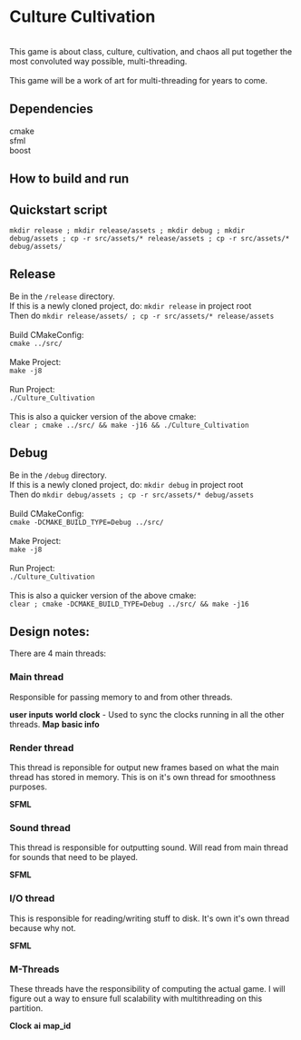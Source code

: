 # Culture Cultivation
\
This game is about class, culture, cultivation, and chaos all put together the most convoluted way possible, multi-threading.\
\
This game will be a work of art for multi-threading for years to come.


## Dependencies
cmake\
sfml\
boost
## How to build and run

## Quickstart script 
`mkdir release ; mkdir release/assets ; mkdir debug ; mkdir debug/assets ; cp -r src/assets/* release/assets ; cp -r src/assets/* debug/assets/`

## Release 
Be in the `/release` directory.\
If this is a newly cloned project, do: `mkdir release` in project root\
Then do `mkdir release/assets/ ; cp -r src/assets/* release/assets`\
\
Build CMakeConfig:\
`cmake ../src/`\
\
Make Project:\
`make -j8`\
\
Run Project:\
`./Culture_Cultivation`\
\
This is also a quicker version of the above cmake:\
`clear ; cmake ../src/ && make -j16 && ./Culture_Cultivation`

## Debug

Be in the `/debug` directory.\
If this is a newly cloned project, do: `mkdir debug` in project root\
Then do `mkdir debug/assets ; cp -r src/assets/* debug/assets`\
\
Build CMakeConfig:\
`cmake -DCMAKE_BUILD_TYPE=Debug ../src/`\
\
Make Project:\
`make -j8`\
\
Run Project:\
`./Culture_Cultivation`\
\
This is also a quicker version of the above cmake:\
`clear ; cmake -DCMAKE_BUILD_TYPE=Debug ../src/ && make -j16`

## Design notes:

There are 4 main threads:

### Main thread
Responsible for passing memory to and from other threads.

**user inputs**
**world clock**  - Used to sync the clocks running in all the other threads.
**Map**
**basic info**

### Render thread
This thread is reponsible for output new frames based on what the main thread has stored in memory. This is on it's own thread for smoothness purposes.

**SFML**


### Sound thread
This thread is responsible for outputting sound. Will read from main thread for sounds that need to be played.

**SFML**

### I/O thread
This is responsible for reading/writing stuff to disk. It's own it's own thread because why not.

**SFML**

### M-Threads
These threads have the responsibility of computing the actual game. 
I will figure out a way to ensure full scalability with multithreading on this partition.

**Clock**
**ai**
**map_id**
